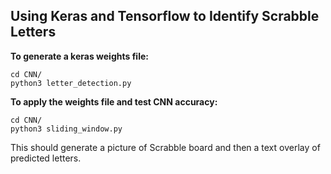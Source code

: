 ## **Using Keras and Tensorflow to Identify Scrabble Letters**

   **To generate a keras weights file:**
   

    cd CNN/
	python3 letter_detection.py

**To apply the weights file and test CNN accuracy:**

    cd CNN/
    python3 sliding_window.py
    
This should generate a picture of Scrabble board and then a text overlay of predicted letters.
